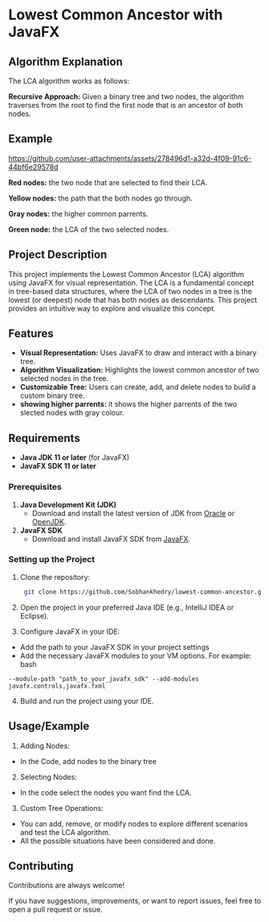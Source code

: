 # Lowest Common Ancestor with JavaFX

## Algorithm Explanation


The LCA algorithm works as follows:

**Recursive Approach:** Given a binary tree and two nodes, the algorithm traverses from the root to find the first node that is an ancestor of both nodes.

## Example


https://github.com/user-attachments/assets/278496d1-a32d-4f09-91c6-44bf6e29578d

**Red nodes:** the two node that are selected to find their LCA.

**Yellow nodes:** the path that the both nodes go through.

**Gray nodes:** the higher common parrents.

**Green node:** the LCA of the two selected nodes.


## Project Description

This project implements the Lowest Common Ancestor (LCA) algorithm using JavaFX for visual representation. The LCA is a fundamental concept in tree-based data structures, where the LCA of two nodes in a tree is the lowest (or deepest) node that has both nodes as descendants. This project provides an intuitive way to explore and visualize this concept.
## Features

- **Visual Representation:** Uses JavaFX to draw and interact with a binary tree.
- **Algorithm Visualization:** Highlights the lowest common ancestor of two selected nodes in the tree.
- **Customizable Tree:** Users can create, add, and delete nodes to build a custom binary tree.
- **showing higher parrents:** it shows the higher parrents of the two slected nodes with gray colour.
## Requirements

- **Java JDK 11 or later** (for JavaFX)
- **JavaFX SDK 11 or later**



### Prerequisites

1. **Java Development Kit (JDK)**
   - Download and install the latest version of JDK from [Oracle](https://www.oracle.com/java/technologies/javase-downloads.html) or [OpenJDK](https://jdk.java.net/).
2. **JavaFX SDK**
   - Download and install JavaFX SDK from [JavaFX](https://openjfx.io/).
### Setting up the Project

1. Clone the repository:

   ```bash
    git clone https://github.com/Sobhankhedry/lowest-common-ancestor.git
   ```
2. Open the project in your preferred Java IDE (e.g., IntelliJ IDEA or Eclipse).
3. Configure JavaFX in your IDE:
- Add the path to your JavaFX SDK in your project settings
- Add the necessary JavaFX modules to your VM options. For example:
bash
```
--module-path "path_to_your_javafx_sdk" --add-modules javafx.controls,javafx.fxml
```
4. Build and run the project using your IDE.
## Usage/Example


1. Adding Nodes:
- In the Code, add nodes to the binary tree
2. Selecting Nodes:
- In the code select the nodes you want find the LCA.
3. Custom Tree Operations:
- You can add, remove, or modify nodes to explore different scenarios and test the LCA algorithm.
- All the possible situations have been considered and done.


## Contributing

Contributions are always welcome!

If you have suggestions, improvements, or want to report issues, feel free to open a pull request or issue.


   
